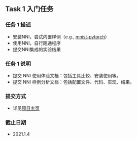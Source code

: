 ## **Task 1 入门任务**


### 任务 1 描述
- 安装NNI，尝试内置样例（e.g., [mnist-pytorch](https://github.com/microsoft/nni/tree/master/examples/trials/mnist-pytorch)）
- 使用NNI，自行跑通程序
- 提交NNI集成的实验结果

### **任务 1 说明**

- 提交 NNI 使用体验文档：包括工具比较、安装使用等。
- 提交 NNI 样例分析文档：包括配置文件、代码、实现、结果。

### **提交方式**

- 详见[项目主页](../../README.md)

### **截止日期**

- 2021.1.4